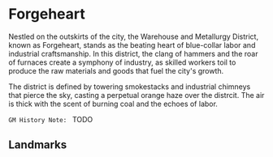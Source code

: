 # Forgeheart

Nestled on the outskirts of the city, the Warehouse and Metallurgy District, known as Forgeheart, stands as the beating heart of blue-collar labor and industrial craftsmanship. In this district, the clang of hammers and the roar of furnaces create a symphony of industry, as skilled workers toil to produce the raw materials and goods that fuel the city's growth.

The district is defined by towering smokestacks and industrial chimneys that pierce the sky, casting a perpetual orange haze over the distrcit. The air is thick with the scent of burning coal and the echoes of labor. 

`GM History Note: ` TODO

## Landmarks